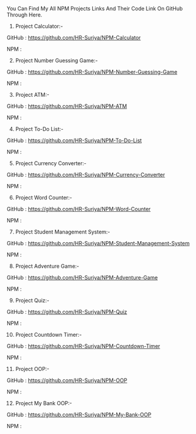 You Can Find My All NPM Projects Links And Their Code Link On GitHub Through Here.

1) Project Calculator:-

GitHub : https://github.com/HR-Suriya/NPM-Calculator

NPM    : 

2) Project Number Guessing Game:-
 
GitHub : https://github.com/HR-Suriya/NPM-Number-Guessing-Game

NPM    : 

3) Project ATM:-

GitHub : https://github.com/HR-Suriya/NPM-ATM

NPM    : 

4) Project To-Do List:-

GitHub : https://github.com/HR-Suriya/NPM-To-Do-List

NPM    : 

5) Project Currency Converter:-

GitHub : https://github.com/HR-Suriya/NPM-Currency-Converter

NPM    : 

6) Project Word Counter:-

GitHub : https://github.com/HR-Suriya/NPM-Word-Counter

NPM    : 

7) Project Student Management System:-
                                  
GitHub : https://github.com/HR-Suriya/NPM-Student-Management-System

NPM    : 

8) Project Adventure Game:-
                      
GitHub : https://github.com/HR-Suriya/NPM-Adventure-Game

NPM    : 

9) Project Quiz:-
            
GitHub : https://github.com/HR-Suriya/NPM-Quiz

NPM    : 

10) Project Countdown Timer:-
                        
GitHub : https://github.com/HR-Suriya/NPM-Countdown-Timer

NPM    : 

11) Project OOP:-
            
GitHub : https://github.com/HR-Suriya/NPM-OOP

NPM    : 

12) Project My Bank OOP:-

GitHub : https://github.com/HR-Suriya/NPM-My-Bank-OOP

NPM    : 
